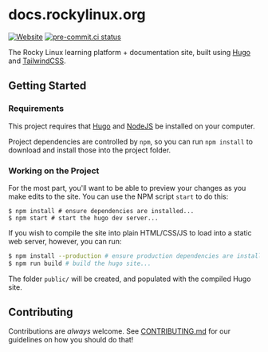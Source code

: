 # docs.rockylinux.org

[![Website](https://img.shields.io/website?url=https%3A%2F%2Flearn.rockylinux.org)](https://learn.rockylinux.org)
[![pre-commit.ci status](https://results.pre-commit.ci/badge/github/rocky-linux/learn.rockylinux.org/main.svg)](https://results.pre-commit.ci/latest/github/rocky-linux/learn.rockylinux.org/main)

The Rocky Linux learning platform + documentation site, built using
[Hugo](https://gohugo.io) and [TailwindCSS](https://tailwindcss.com).

## Getting Started

### Requirements

This project requires that [Hugo](https://gohugo.io) and
[NodeJS](https://nodejs.org) be installed on your computer.

Project dependencies are controlled by `npm`, so you can run `npm install` to
download and install those into the project folder.


### Working on the Project

For the most part, you'll want to be able to preview your changes as you make
edits to the site. You can use the NPM script `start` to do this:

```
$ npm install # ensure dependencies are installed...
$ npm start # start the hugo dev server...
```

If you wish to compile the site into plain HTML/CSS/JS to load into a static
web server, however, you can run:

```bash
$ npm install --production # ensure production dependencies are installed...
$ npm run build # build the hugo site...
```

The folder `public/` will be created, and populated with the compiled Hugo
site.

## Contributing

Contributions are *always* welcome. See [CONTRIBUTING.md](./CONTRIBUTING.md)
for our guidelines on how you should do that!
